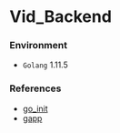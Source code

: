 # Vid_Backend

### Environment
+ `Golang` 1.11.5

### References
+ [go_init](https://github.com/xiaobopang/go_init/)
+ [gapp](https://github.com/qq1060656096/gapp)